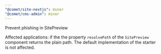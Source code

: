 ```yaml
---
"@comet/site-nextjs": minor
"@comet/cms-admin": minor
---
```


Prevent phishing in SitePreview

Affected applications: if the the property `resolvePath` of the `SitePreview` component returns the plain path. The default implementation of the starter is not affected.
